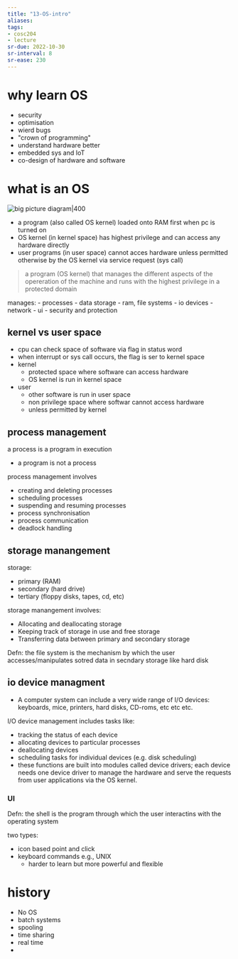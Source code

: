 ```yaml
---
title: "13-OS-intro"
aliases: 
tags: 
- cosc204
- lecture
sr-due: 2022-10-30
sr-interval: 8
sr-ease: 230
---
```


# why learn OS
- security
- optimisation
- wierd bugs
- "crown of programming"
- understand hardware better
- embedded sys and IoT
- co-design of hardware and software

# what is an OS
![big picture diagram|400](https://i.imgur.com/9O1YR0p.png)
-  a program (also called OS kernel) loaded onto RAM first when pc is turned on
- OS kernel (in kernel space) has highest privilege and can access any hardware directly
- user programs (in user space) cannot acces hardware unless permitted otherwise by the OS kernel via service request (sys call)

> a program (OS kernel) that manages the different aspects of the opereration of the machine and runs with the highest privilege in a protected domain

manages:
	- processes
	- data storage
		- ram, file systems
	- io devices
		- network
		- ui
	- security and protection

## kernel vs user space
- cpu can check space of software via  flag in status word
- when interrupt or sys call occurs, the flag is ser to kernel space
- kernel
	- protected space where software can access hardware
	- OS kernel is run in kernel space
- user
	- other software is run in user space
	- non privilege space where softwar cannot access hardware
	- unless permitted by kernel

## process management
a process is a program in execution
- a program is not a process

process management involves
- creating and deleting processes 
- scheduling processes 
- suspending and resuming processes 
- process synchronisation 
- process communication 
- deadlock handling

## storage manangement
storage: 
- primary (RAM)
- secondary (hard drive)
- tertiary (floppy disks, tapes, cd, etc)

storage manangement involves:
- Allocating and deallocating storage 
- Keeping track of storage in use and free storage 
- Transferring data between primary and secondary storage

Defn: the file system is the mechanism by which the user accesses/manipulates sotred data in secndary storage like hard disk

## io device managment
- A computer system can include a very wide range of I/O devices: keyboards, mice, printers, hard disks, CD-roms, etc etc etc. 

I/O device management includes tasks like: 
- tracking the status of each device 
- allocating devices to particular processes 
- deallocating devices 
- scheduling tasks for individual devices (e.g. disk scheduling) 
- these functions are built into modules called device drivers; each device needs one device driver to manage the hardware and serve the requests from user applications via the OS kernel.

### UI
Defn: the shell is the program through which the user interactins with the operating system

two types:
- icon based point and click
- keyboard commands e.g., UNIX
	- harder to learn but more powerful and flexible

# history
- No OS
- batch systems
- spooling
- time sharing
- real time
- 